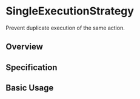 # SingleExecutionStrategy

Prevent duplicate execution of the same action.

## Overview

## Specification

## Basic Usage